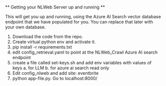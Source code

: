 
** Getting your NLWeb Server up and running **

This will get you up and running, using the Azure AI Search vector database endpoint
that we have populated for you. You can replace that later with your own database.

1. Download the code from the repo.
2. Create virtual python env and activate it.
3. pip install -r requirements.txt
5. edit config_retrieval.yaml to point at the NLWeb_Crawl Azure AI search endpoint
4. create a file called set-keys.sh and add env variables with values of keys
   a. for LLM
   b. for azure ai search read only
6. Edit config_nlweb and add site: eventbrite
6. python app-file.py. Go to localhost:8000/



